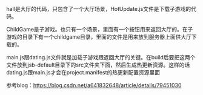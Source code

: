 hall是大厅的代码，只包含了一个大厅场景，HotUpdate.js文件是下载子游戏的代码。
 
 
 
ChildGame是子游戏。也只有一个场景，里面有一个按钮用来返回大厅的。在子游戏的目录下有一个childgame目录，里面的文件是用来放到服务器上面供大厅下载的。


main.js跟dating.js文件就是加载子游戏跟返回大厅的关键。在build后要把这两个文件放到jsb-default目录下的src文件夹下面，然后生成热更新资源。这样的话dating.js跟main.js才会在project.manifest的热更新配置资源里面  


参考blog：https://blog.csdn.net/a641832648/article/details/79451030
